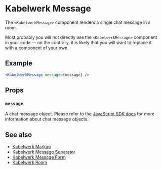 # Kabelwerk Message

The `<KabelwerkMessage>` component renders a single chat message in a room.

Most probably you will not directly use the `<KabelwerkMessage>` component in your code — on the contrary, it is likely that you will want to replace it with a component of your own.

## Example

```jsx
<KabelwerkMessage message={message} />
```

## Props

### `message`

A chat message object. Please refer to the [JavaScript SDK docs](https://docs.kabelwerk.io/js/messages) for more information about chat message objects.

## See also

- [Kabelwerk Markup](./KabelwerkMarkup.md)
- [Kabelwerk Message Separator](./KabelwerkMessageSeparator.md)
- [Kabelwerk Message Form](./KabelwerkMessageForm.md)
- [Kabelwerk Room](./KabelwerkRoom.md)

